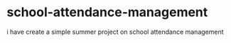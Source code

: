 # school-attendance-management
i have create a simple summer project on school attendance management
